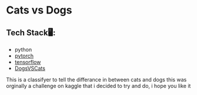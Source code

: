 # Cats vs Dogs

## Tech Stack🖥:
- python
- [pytorch](https://pytorch.org/)
- [tensorflow](https://www.tensorflow.org/?)
- [DogsVSCats](https://www.kaggle.com/c/dogs-vs-cats/overview)

This is a classifyer to tell the differance in between cats and dogs this was orginally a challenge on kaggle that i decided to try and do, i hope you like it
